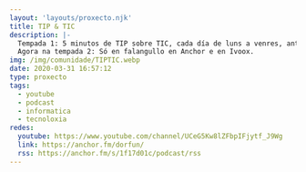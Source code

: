 ```yaml
---
layout: 'layouts/proxecto.njk'
title: TIP & TIC
description: |-
  Tempada 1: 5 minutos de TIP sobre TIC, cada día de luns a venres, antes das 9 da mañá en YouTube e Ivoox.
  Agora na tempada 2: Só en falangullo en Anchor e en Ivoox.
img: /img/comunidade/TIPTIC.webp
date: 2020-03-31 16:57:12
type: proxecto
tags:
  - youtube
  - podcast
  - informatica
  - tecnoloxia
redes:
  youtube: https://www.youtube.com/channel/UCeG5Kw8lZFbpIFjytf_J9Wg
  link: https://anchor.fm/dorfun/
  rss: https://anchor.fm/s/1f17d01c/podcast/rss
---
```

